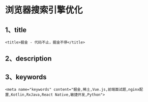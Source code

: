 # 浏览器搜索引擎优化

## 1、title

```
<title>掘金 - 代码不止，掘金不停</title>
```

## 2、description

<meta name="description" content="掘金是一个帮助开发者成长的社区,是给开发者用的 Hacker News,给设计师用的 Designer News,和给产品经理用的 Medium。掘金的技术文章由稀土上聚集的技术大牛和极客共同编辑为你筛选出最优质的干货,其中包括：Android、iOS、前端、后端等方面的内容。用户每天都可以在这里找到技术世界的头条内容。与此同时,掘金内还有沸点、掘金翻译计划、线下活动、专栏文章等内容。即使你是 GitHub、StackOverflow、开源中国的用户,我们相信你也可以在这里有所收获。">

## 3、keywords

```
<meta name="keywords" content="掘金,稀土,Vue.js,前端面试题,nginx配置,Kotlin,RxJava,React Native,敏捷开发,Python">
```

